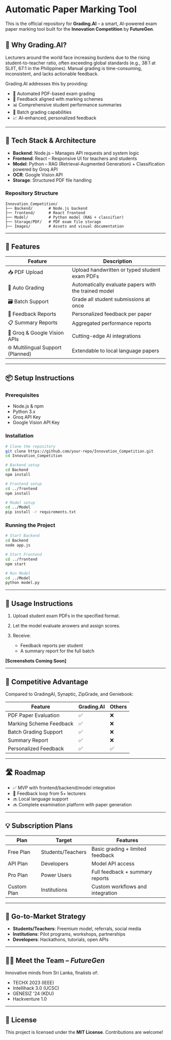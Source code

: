 # Automatic Paper Marking Tool

This is the official repository for **Grading.AI** – a smart, AI-powered exam paper marking tool built for the **Innovation Competition** by **FutureGen**.

## 🚀 Why Grading.AI?

Lecturers around the world face increasing burdens due to the rising student-to-teacher ratio, often exceeding global standards (e.g., 38:1 at SLIIT, 67:1 in the Philippines). Manual grading is time-consuming, inconsistent, and lacks actionable feedback.

Grading.AI addresses this by providing:

- 📄 Automated PDF-based exam grading
- 🤖 Feedback aligned with marking schemes
- 📊 Comprehensive student performance summaries
- 🔁 Batch grading capabilities
- 📈 AI-enhanced, personalized feedback

---

## 🧠 Tech Stack & Architecture

- **Backend**: Node.js – Manages API requests and system logic
- **Frontend**: React – Responsive UI for teachers and students
- **Model**: Python – RAG (Retrieval-Augmented Generation) + Classification powered by Groq API
- **OCR**: Google Vision API
- **Storage**: Structured PDF file handling

### Repository Structure

```
Innovation_Competition/
├── Backend/       # Node.js backend
├── frontend/      # React frontend
├── Model/         # Python model (RAG + classifier)
├── Storage/PDF/   # PDF exam file storage
├── Images/        # Assets and visual documentation
```

---

## 🌟 Features

| Feature                           | Description                                          |
| --------------------------------- | ---------------------------------------------------- |
| 📥 PDF Upload                     | Upload handwritten or typed student exam PDFs        |
| 🧮 Auto Grading                   | Automatically evaluate papers with the trained model |
| 🗃️ Batch Support                  | Grade all student submissions at once                |
| 📝 Feedback Reports               | Personalized feedback per paper                      |
| 📋 Summary Reports                | Aggregated performance reports                       |
| 🔐 Groq & Google Vision APIs      | Cutting-edge AI integrations                         |
| 🌐 Multilingual Support (Planned) | Extendable to local language papers                  |

---

## 📦 Setup Instructions

### Prerequisites

- Node.js & npm
- Python 3.x
- Groq API Key
- Google Vision API Key

### Installation

```bash
# Clone the repository
git clone https://github.com/your-repo/Innovation_Competition.git
cd Innovation_Competition

# Backend setup
cd Backend
npm install

# Frontend setup
cd ../frontend
npm install

# Model setup
cd ../Model
pip install -r requirements.txt
```

### Running the Project

```bash
# Start Backend
cd Backend
node app.js

# Start Frontend
cd ../frontend
npm start

# Run Model
cd ../Model
python model.py
```

---

## 🧪 Usage Instructions

1. Upload student exam PDFs in the specified format.
2. Let the model evaluate answers and assign scores.
3. Receive:

   - Feedback reports per student
   - A summary report for the full batch

**\[Screenshots Coming Soon]**

---

## 🥇 Competitive Advantage

Compared to GradingAI, Synaptic, ZipGrade, and Geniebook:

| Feature                 | Grading.AI | Others |
| ----------------------- | ---------- | ------ |
| PDF Paper Evaluation    | ✅         | ❌     |
| Marking Scheme Feedback | ✅         | ❌     |
| Batch Grading Support   | ✅         | ❌     |
| Summary Report          | ✅         | ❌     |
| Personalized Feedback   | ✅         | ✅     |

---

## 🛣 Roadmap

- ✅ MVP with frontend/backend/model integration
- 🔄 Feedback loop from 5+ lecturers
- 🔜 Local language support
- 🔜 Complete examination platform with paper generation

---

## 💡 Subscription Plans

| Plan        | Target            | Features                         |
| ----------- | ----------------- | -------------------------------- |
| Free Plan   | Students/Teachers | Basic grading + limited feedback |
| API Plan    | Developers        | Model API access                 |
| Pro Plan    | Power Users       | Full feedback + summary reports  |
| Custom Plan | Institutions      | Custom workflows and integration |

---

## 📢 Go-to-Market Strategy

- **Students/Teachers**: Freemium model, referrals, social media
- **Institutions**: Pilot programs, workshops, partnerships
- **Developers**: Hackathons, tutorials, open APIs

---

## 👨‍💻 Meet the Team – _FutureGen_

Innovative minds from Sri Lanka, finalists of:

- TECHX 2023 (IEEE)
- Intellihack 3.0 (UCSC)
- GENESIZ '24 (KDU)
- Hackventure 1.0

---

## 📜 License

This project is licensed under the **MIT License**. Contributions are welcome!
